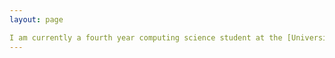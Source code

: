 ```yaml
---
layout: page

I am currently a fourth year computing science student at the [University of Alberta](https://www.ualberta.ca/index.html)
---
```

